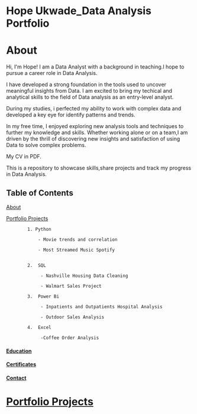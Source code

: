 # Hope Ukwade_Data Analysis Portfolio
# About
Hi, I'm Hope! I am a Data Analyst with a background in teaching.I hope to pursue a career role in Data Analysis.


I have developed a strong foundation in the tools used to uncover meaningful insights from Data. I am excited to bring my techical and analytical skills to the field of Data analysis as an entry-level analyst.


During my studies, i perfected my ability to work with complex data and developed a key eye for identify patterns and trends.

In my free time, I enjoyed exploring new analysis tools and techniques to further my knowledge and skills. Whether working alone or on a team,I am driven by the thrill of discovering new insights and satisfaction of using Data to solve complex problems.


My CV in PDF.


This is a repository to showcase skills,share projects and track my progress in Data Analysis.


## Table of Contents


   [About](#About)

  
   [Portfolio Projects](#PortfolioProject)

   
            1. Python

                - Movie trends and correlation 

                - Most Streamed Music Spotify


            2.  SQL

                 - Nashville Housing Data Cleaning

                 - Walmart Sales Project

            3.  Power Bi

                 - Inpatients and Outpatients Hospital Analysis

                 - Outdoor Sales Analysis

            4.  Excel 

                 -Coffee Order Analysis


 #### [Education](Education)
 

 #### [Certificates](Certificates)


 #### [Contact](Contact)


 # [Portfolio Projects](#PortfolioProject)
 
                 
       
